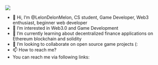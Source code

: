 <img src ="https://media1.tenor.com/images/eb2f0f5a71c371fdb30f5a18fe529712/tenor.gif?itemid=26167217">

- 👋 Hi, I’m @LelonDelonMelon, CS student, Game Developer, Web3 enthusiast, beginner web developer
- 👀 I’m interested in Web3.0 and Game Development
- 🌱 I’m currently learning about decentralized finance applications on Ethereum blockchain and solidity
- 💞️ I’m looking to collaborate on open source game projects (:
- 📫 How to reach me?
-    You can reach me via following links:

<!---
LelonDelonMelon/LelonDelonMelon is a ✨ special ✨ repository because its `README.md` (this file) appears on your GitHub profile.
You can click the Preview link to take a look at your changes.
--->

